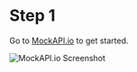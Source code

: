 # Step 1

Go to [MockAPI.io](https://mockapi.io) to get started.

![MockAPI.io Screenshot](images/mockapi-screenshot.png)
